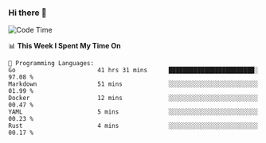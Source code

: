 ### Hi there 👋

<!--
**CrazyCollin/crazycollin** is a ✨ _special_ ✨ repository because its `README.md` (this file) appears on your GitHub profile.

Here are some ideas to get you started:

- 🔭 I’m currently working on ...
- 🌱 I’m currently learning ...
- 👯 I’m looking to collaborate on ...
- 🤔 I’m looking for help with ...
- 💬 Ask me about ...
- 📫 How to reach me: ...
- 😄 Pronouns: ...
- ⚡ Fun fact: ...
-->

<!--START_SECTION:waka-->
![Code Time](http://img.shields.io/badge/Code%20Time-1%2C092%20hrs%2059%20mins-blue)

📊 **This Week I Spent My Time On** 

```text
💬 Programming Languages: 
Go                       41 hrs 31 mins      ████████████████████████░   97.08 % 
Markdown                 51 mins             ░░░░░░░░░░░░░░░░░░░░░░░░░   01.99 % 
Docker                   12 mins             ░░░░░░░░░░░░░░░░░░░░░░░░░   00.47 % 
YAML                     5 mins              ░░░░░░░░░░░░░░░░░░░░░░░░░   00.23 % 
Rust                     4 mins              ░░░░░░░░░░░░░░░░░░░░░░░░░   00.17 % 
```


<!--END_SECTION:waka-->

